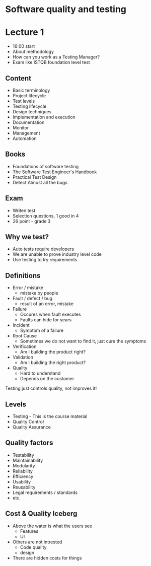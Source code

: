 # Software quality and testing

# Lecture 1

- 16:00 start
- About methodology
- How can you work as a Testing Manager?
- Exam like ISTQB foundation level test

## Content

- Basic terminology
- Project lifecycle
- Test levels
- Testing lifecycle
- Design techniques
- Implementation and execution
- Documentation
- Monitor
- Management
- Automation

## Books

- Foundations of software testing
- The Software Test Engineer's Handbook
- Practical Test Design
- Detect Almost all the bugs

## Exam

- Writen test
- Selection questions, 1 good in 4
- 26 point - grade 3

## Why we test?

- Auto tests require developers
- We are unable to prove industry level code
- Use testing to try requirements

## Definitions

- Error / mistake
    - mistake by people
- Fault / defect / bug
    - result of an error, mistake
- Failure
    - Occures when fault executes
    - Faults can hide for years
- Incident
    - Symptom of a failure
- Root Cause
    - Sometimes we do not want to find it, just cure the symptoms
- Verification
    - Am I building the product right?
- Validation
    - Am I building the right product?
- Quality
    - Hard to understand
    - Depends on the customer

Testing just controls quality, not improves it!

## Levels

- Testing - This is the course material
- Quality Control
- Quality Assurance

## Quality factors

- Testability
- Maintainability
- Modularity
- Reliability
- Efficiency
- Usability
- Reusability
- Legal requirements / standards
- etc.

## Cost & Quality Iceberg

- Above the water is what the users see
    - Features
    - UI
- Others are not intrested
    - Code quality
    - design
- There are hidden costs for things

